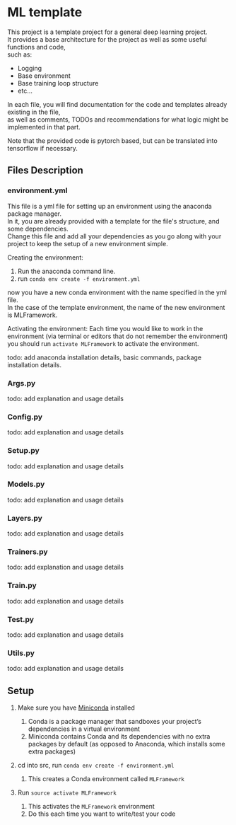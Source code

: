 # ML template
This project is a template project for a general deep learning project. <br>
It provides a base architecture for the project as well as some useful functions and code, <br>
such as:
- Logging
- Base environment
- Base training loop structure
- etc...

In each file, you will find documentation for the code and templates already existing in the file, <br>
as well as comments, TODOs and recommendations for what logic might be implemented in that part.

Note that the provided code is pytorch based, but can be translated into tensorflow if necessary.

## Files Description
### environment.yml
This file is a yml file for setting up an environment using the anaconda package manager.<br>
In it, you are already provided with a template for the file's structure, and some dependencies.<br>
Change this file and add all your dependencies as you go along with your project to keep the setup of a new 
environment simple.

Creating the environment:
1) Run the anaconda command line.
2) run `conda env create -f environment.yml`

now you have a new conda environment with the name specified in the yml file.<br>
In the case of the template environment, the name of the new environment is MLFramework. 

Activating the environment:
Each time you would like to work in the environment (via terminal or editors that do not remember the environment) 
you should run `activate MLFramework` to activate the environment.


todo: add anaconda installation details, basic commands, package installation details.

### Args.py
todo: add explanation and usage details

### Config.py
todo: add explanation and usage details

### Setup.py
todo: add explanation and usage details

### Models.py
todo: add explanation and usage details

### Layers.py
todo: add explanation and usage details

### Trainers.py
todo: add explanation and usage details

### Train.py
todo: add explanation and usage details

### Test.py
todo: add explanation and usage details

### Utils.py
todo: add explanation and usage details


## Setup

1. Make sure you have [Miniconda](https://docs.conda.io/en/latest/miniconda.html) installed
    1. Conda is a package manager that sandboxes your project’s dependencies in a virtual environment
    2. Miniconda contains Conda and its dependencies with no extra packages by default (as opposed to Anaconda, which installs some extra packages)

2. cd into src, run `conda env create -f environment.yml`
    1. This creates a Conda environment called `MLFramework`

3. Run `source activate MLFramework`
    1. This activates the `MLFramework` environment
    2. Do this each time you want to write/test your code
<!--  
4. Run `python Setup.py`
    1. This downloads SQuAD 2.0 training and dev sets, as well as the GloVe 300-dimensional word vectors (840B)
    2. This also pre-processes the dataset for efficient data loading
    3. For a MacBook Pro on the Stanford network, `Setup.py` takes around 30 minutes total  

5. Browse the code in `Train.py`
    1. The `Train.py` script is the entry point for training a model. It reads command-line arguments, loads the SQuAD dataset, and trains a model.
    2. You may find it helpful to browse the arguments provided by the starter code. Either look directly at the `parser.add_argument` lines in the source code, or run `python Train.py -h`.
   -->
